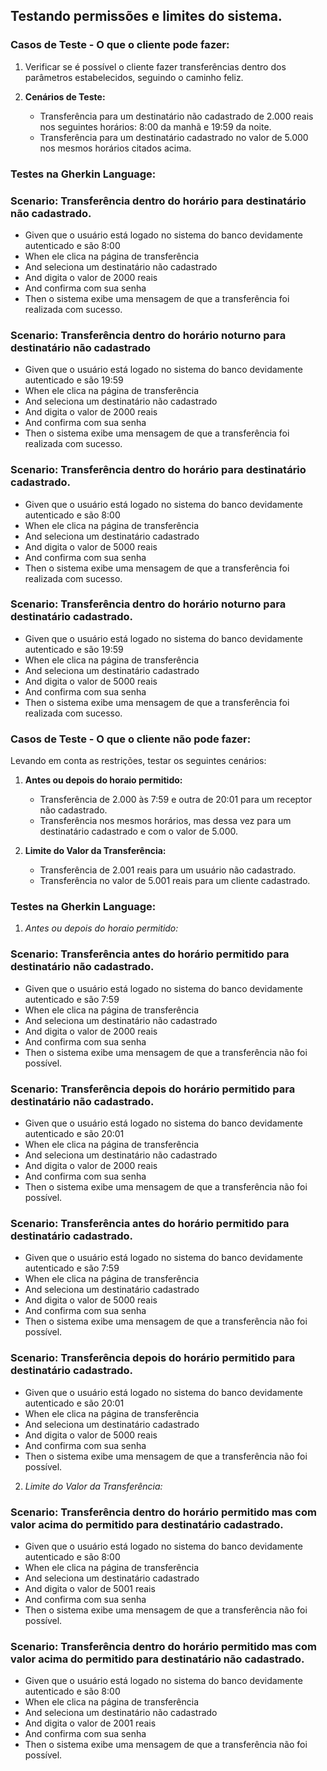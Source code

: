 ## Testando permissões e limites do sistema.

### Casos de Teste - O que o cliente pode fazer:

1. Verificar se é possível o cliente fazer transferências dentro dos parâmetros estabelecidos, seguindo o caminho feliz.

2. **Cenários de Teste:**
   - Transferência para um destinatário não cadastrado de 2.000 reais nos seguintes horários: 8:00 da manhã e 19:59 da noite.
   - Transferência para um destinatário cadastrado no valor de 5.000 nos mesmos horários citados acima.

### Testes na Gherkin Language:

### Scenario: Transferência dentro do horário para destinatário não cadastrado.
  * Given que o usuário está logado no sistema do banco devidamente autenticado e são 8:00
  * When ele clica na página de transferência
  * And seleciona um destinatário não cadastrado
  * And digita o valor de 2000 reais
  * And confirma com sua senha
  * Then o sistema exibe uma mensagem de que a transferência foi realizada com sucesso.

### Scenario: Transferência dentro do horário noturno para destinatário não cadastrado
  * Given que o usuário está logado no sistema do banco devidamente autenticado e são 19:59
  * When ele clica na página de transferência
  * And seleciona um destinatário não cadastrado
  * And digita o valor de 2000 reais
  * And confirma com sua senha
  * Then o sistema exibe uma mensagem de que a transferência foi realizada com sucesso.

### Scenario: Transferência dentro do horário para destinatário cadastrado.
  * Given que o usuário está logado no sistema do banco devidamente autenticado e são 8:00
  * When ele clica na página de transferência
  * And seleciona um destinatário cadastrado
  * And digita o valor de 5000 reais
  * And confirma com sua senha
  * Then o sistema exibe uma mensagem de que a transferência foi realizada com sucesso.

### Scenario: Transferência dentro do horário noturno para destinatário cadastrado.
  * Given que o usuário está logado no sistema do banco devidamente autenticado e são 19:59
  * When ele clica na página de transferência
  * And seleciona um destinatário cadastrado
  * And digita o valor de 5000 reais
  * And confirma com sua senha
  * Then o sistema exibe uma mensagem de que a transferência foi realizada com sucesso.


### Casos de Teste - O que o cliente não pode fazer:

Levando em conta as restrições, testar os seguintes cenários:

1. **Antes ou depois do horaio permitido:**
   - Transferência de 2.000 às 7:59 e outra de 20:01 para um receptor não cadastrado.
   - Transferência nos mesmos horários, mas dessa vez para um destinatário cadastrado e com o valor de 5.000.

2. **Limite do Valor da Transferência:**
   - Transferência de 2.001 reais para um usuário não cadastrado.
   - Transferência no valor de 5.001 reais para um cliente cadastrado.

### Testes na Gherkin Language:

1. *Antes ou depois do horaio permitido:*

### Scenario: Transferência antes do horário permitido para destinatário não cadastrado.
  * Given que o usuário está logado no sistema do banco devidamente autenticado e são 7:59
  * When ele clica na página de transferência
  * And seleciona um destinatário não cadastrado
  * And digita o valor de 2000 reais
  * And confirma com sua senha
  * Then o sistema exibe uma mensagem de que a transferência não foi possível. 

### Scenario: Transferência depois do horário permitido para destinatário não cadastrado. 
  * Given que o usuário está logado no sistema do banco devidamente autenticado e são 20:01
  * When ele clica na página de transferência
  * And seleciona um destinatário não cadastrado
  * And digita o valor de 2000 reais
  * And confirma com sua senha
  * Then o sistema exibe uma mensagem de que a transferência não foi possível.

### Scenario: Transferência antes do horário permitido para destinatário cadastrado.
  * Given que o usuário está logado no sistema do banco devidamente autenticado e são 7:59
  * When ele clica na página de transferência
  * And seleciona um destinatário cadastrado
  * And digita o valor de 5000 reais
  * And confirma com sua senha
  * Then o sistema exibe uma mensagem de que a transferência não foi possível.

### Scenario: Transferência depois do horário permitido para destinatário cadastrado. 
  * Given que o usuário está logado no sistema do banco devidamente autenticado e são 20:01
  * When ele clica na página de transferência
  * And seleciona um destinatário cadastrado
  * And digita o valor de 5000 reais
  * And confirma com sua senha
  * Then o sistema exibe uma mensagem de que a transferência não foi possível.

2. *Limite do Valor da Transferência:*

### Scenario: Transferência dentro do horário permitido mas com valor acima do permitido para destinatário cadastrado.
  * Given que o usuário está logado no sistema do banco devidamente autenticado e são 8:00
  * When ele clica na página de transferência
  * And seleciona um destinatário cadastrado
  * And digita o valor de 5001 reais
  * And confirma com sua senha
  * Then o sistema exibe uma mensagem de que a transferência não foi possível.

### Scenario: Transferência dentro do horário permitido mas com valor acima do permitido para destinatário não cadastrado. 
  * Given que o usuário está logado no sistema do banco devidamente autenticado e são 8:00
  * When ele clica na página de transferência
  * And seleciona um destinatário não cadastrado
  * And digita o valor de 2001 reais
  * And confirma com sua senha
  * Then o sistema exibe uma mensagem de que a transferência não foi possível. 

